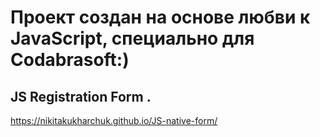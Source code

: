 # Проект создан на основе любви к JavaScript, специально для Codabrasoft:)
## JS Registration Form .

https://nikitakukharchuk.github.io/JS-native-form/